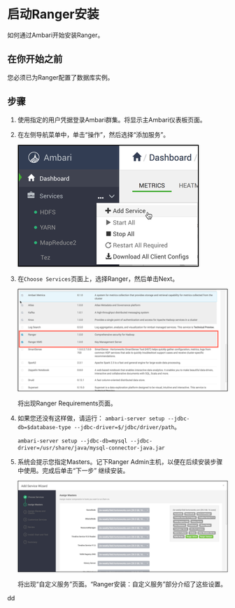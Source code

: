 启动Ranger安装
================================================================================
如何通过Ambari开始安装Ranger。

## 在你开始之前
您必须已为Ranger配置了数据库实例。

## 步骤
1. 使用指定的用户凭据登录Ambari群集。将显示主Ambari仪表板页面。
2. 在左侧导航菜单中，单击“操作”，然后选择“添加服务”。

    ![添加服务](img/1.png)

3. 在`Choose Services`页面上，选择Ranger，然后单击Next。

    ![选择服务](img/2.png)

    将出现Ranger Requirements页面。

4. 如果您还没有这样做，请运行：
`ambari-server setup --jdbc-db=$database-type --jdbc-driver=$/jdbc/driver/path`。
    ```shell
    ambari-server setup --jdbc-db=mysql --jdbc-driver=/usr/share/java/mysql-connector-java.jar
    ```
5. 系统会提示您指定Masters。记下Ranger Admin主机，以便在后续安装步骤中使用。完成后单击“下一步”
继续安装。

    ![指定Masters](img/3.png)

    将出现“自定义服务”页面。“Ranger安装：自定义服务”部分介绍了这些设置。

































dd
